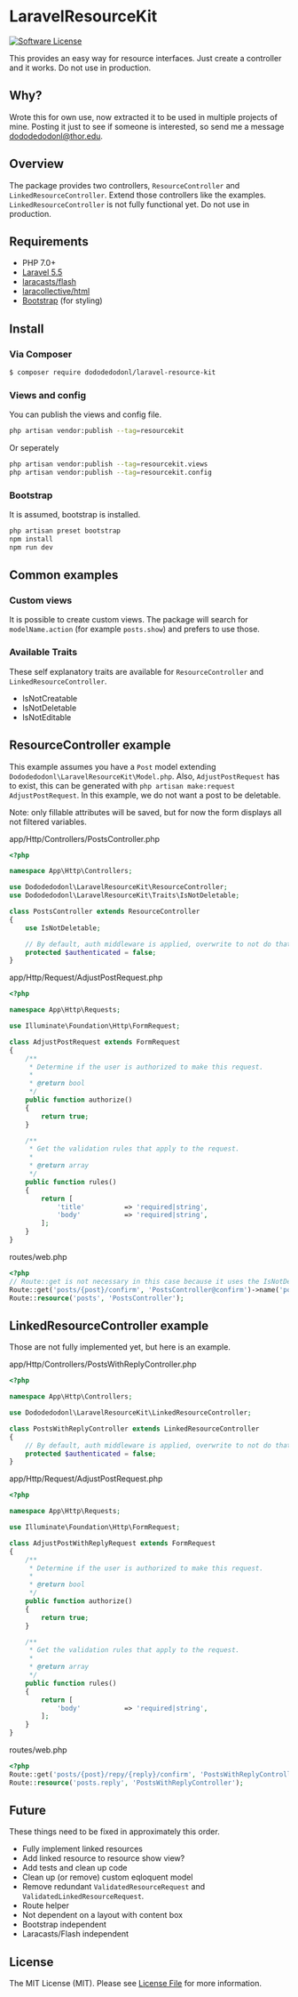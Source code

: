 # LaravelResourceKit

[![Software License][ico-license]](LICENSE.md)

This provides an easy way for resource interfaces. Just create a controller and it works. Do not use in production.

## Why?
Wrote this for own use, now extracted it to be used in multiple projects of mine.
Posting it just to see if someone is interested, so send me a message dododedodonl@thor.edu.

## Overview
The package provides two controllers, `ResourceController` and `LinkedResourceController`. Extend those controllers like the examples. `LinkedResourceController` is not fully functional yet.
Do not use in production.

## Requirements
- PHP 7.0+
- [Laravel 5.5][laravel-5.5]
- [laracasts/flash][laracasts-flash]
- [laracollective/html][laravelcollective-html]
- [Bootstrap][bootstrap-3] (for styling)

## Install

### Via Composer

``` bash
$ composer require dododedodonl/laravel-resource-kit
```

### Views and config
You can publish the views and config file.
``` bash
php artisan vendor:publish --tag=resourcekit
```

Or seperately
``` bash
php artisan vendor:publish --tag=resourcekit.views
php artisan vendor:publish --tag=resourcekit.config
```

### Bootstrap
It is assumed, bootstrap is installed.
``` bash
php artisan preset bootstrap
npm install
npm run dev
```

## Common examples

### Custom views
It is possible to create custom views. The package will search for `modelName.action` (for example `posts.show`) and prefers to use those.

### Available Traits

These self explanatory traits are available for `ResourceController` and `LinkedResourceController`.
- IsNotCreatable
- IsNotDeletable
- IsNotEditable

## ResourceController example

This example assumes you have a `Post` model extending `Dododedodonl\LaravelResourceKit\Model.php`. Also, `AdjustPostRequest` has to exist, this can be generated with `php artisan make:request AdjustPostRequest`. In this example, we do not want a post to be deletable.

Note: only fillable attributes will be saved, but for now the form displays all not filtered variables.

app/Http/Controllers/PostsController.php
``` php
<?php

namespace App\Http\Controllers;

use Dododedodonl\LaravelResourceKit\ResourceController;
use Dododedodonl\LaravelResourceKit\Traits\IsNotDeletable;

class PostsController extends ResourceController
{
    use IsNotDeletable;

    // By default, auth middleware is applied, overwrite to not do that
    protected $authenticated = false;
}
```

app/Http/Request/AdjustPostRequest.php
``` php
<?php

namespace App\Http\Requests;

use Illuminate\Foundation\Http\FormRequest;

class AdjustPostRequest extends FormRequest
{
    /**
     * Determine if the user is authorized to make this request.
     *
     * @return bool
     */
    public function authorize()
    {
        return true;
    }

    /**
     * Get the validation rules that apply to the request.
     *
     * @return array
     */
    public function rules()
    {
        return [
            'title'          => 'required|string',
            'body'           => 'required|string',
        ];
    }
}
```

routes/web.php
``` php
<?php
// Route::get is not necessary in this case because it uses the IsNotDeletable trait, just here for documentation
Route::get('posts/{post}/confirm', 'PostsController@confirm')->name('posts.confirm');
Route::resource('posts', 'PostsController');
```

## LinkedResourceController example
Those are not fully implemented yet, but here is an example.

app/Http/Controllers/PostsWithReplyController.php
``` php
<?php

namespace App\Http\Controllers;

use Dododedodonl\LaravelResourceKit\LinkedResourceController;

class PostsWithReplyController extends LinkedResourceController
{
    // By default, auth middleware is applied, overwrite to not do that
    protected $authenticated = false;
}

```

app/Http/Request/AdjustPostRequest.php
``` php
<?php

namespace App\Http\Requests;

use Illuminate\Foundation\Http\FormRequest;

class AdjustPostWithReplyRequest extends FormRequest
{
    /**
     * Determine if the user is authorized to make this request.
     *
     * @return bool
     */
    public function authorize()
    {
        return true;
    }

    /**
     * Get the validation rules that apply to the request.
     *
     * @return array
     */
    public function rules()
    {
        return [
            'body'           => 'required|string',
        ];
    }
}
```

routes/web.php
``` php
<?php
Route::get('posts/{post}/repy/{reply}/confirm', 'PostsWithReplyController@confirm')->name('posts.reply.confirm');
Route::resource('posts.reply', 'PostsWithReplyController');
```

## Future
These things need to be fixed in approximately this order.

- Fully implement linked resources
 - Add linked resource to resource show view?
- Add tests and clean up code
 - Clean up (or remove) custom eqloquent model
 - Remove redundant `ValidatedResourceRequest` and `ValidatedLinkedResourceRequest`.
- Route helper
- Not dependent on a layout with content box
- Bootstrap independent
- Laracasts/Flash independent

## License

The MIT License (MIT). Please see [License File](LICENSE.md) for more information.

[ico-license]: https://img.shields.io/badge/license-MIT-brightgreen.svg?style=flat-square
[laracasts-flash]:https://github.com/Laracasts/Flash
[laravelcollective-html]:https://github.com/laravelcollective/html
[laravel-5.5]:https://laravel.com/docs/5.5
[bootstrap-3]:https://getbootstrap.com/docs/3.3/
